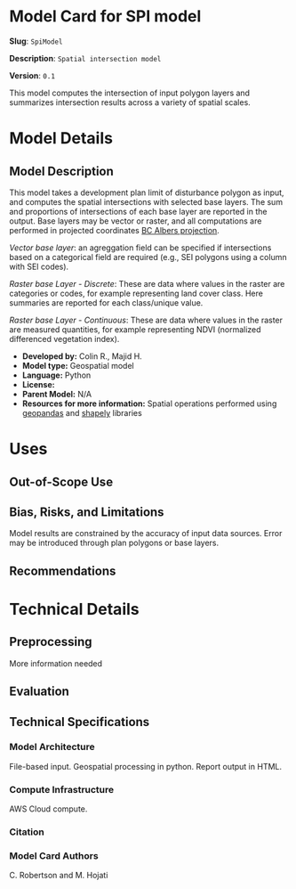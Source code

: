 # Model Card for SPI model
<!--<div style="text-align: center;">
<img src="https://landscapeprofile.ca/public/assets/models/SpiModel.jpg" width="100" height="100">
</div>-->

**Slug**: `SpiModel`

**Description**: `Spatial intersection model`

**Version**: `0.1`


<!-- Provide a quick summary of what the model is/does. [Optional] -->
This model computes the intersection of input polygon layers and summarizes intersection results across a variety of spatial scales. 

# Model Details

## Model Description

<!-- Provide a longer summary of what this model is/does. -->
This model takes a development plan limit of disturbance polygon as input, and computes the spatial intersections with selected base layers. The sum and proportions of intersections of each base layer are reported in the output. Base layers may be vector or raster, and all computations are performed in projected coordinates [BC Albers projection](https://epsg.io/3005).

*Vector base layer*: an agreggation field can be specified if intersections based on a categorical field are required (e.g., SEI polygons using a column with SEI codes).

*Raster base Layer - Discrete*: These are data where values in the raster are categories or codes, for example representing land cover class. Here summaries are reported for each class/unique value.

*Raster base Layer - Continuous*: These are data where values in the raster are measured quantities, for example representing NDVI (normalized differenced vegetation index).

- **Developed by:** Colin R., Majid H.
- **Model type:** Geospatial model
- **Language:** Python
- **License:** 
- **Parent Model:** N/A
- **Resources for more information:** Spatial operations performed using [geopandas](https://geopandas.org/en/stable/) and [shapely](https://shapely.readthedocs.io/en/stable/) libraries



# Uses

<!-- Address questions around how the model is intended to be used, including the foreseeable users of the model and those affected by the model. -->


 

## Out-of-Scope Use

<!-- This section addresses misuse, malicious use, and uses that the model will not work well for. -->
<!-- If the user enters content, print that. If not, but they enter a task in the list, use that. If neither, say "more info needed." -->



## Bias, Risks, and Limitations

<!-- This section is meant to convey both technical and sociotechnical limitations. -->

Model results are constrained by the accuracy of input data sources. Error may be introduced through plan polygons or base layers.


## Recommendations

<!-- This section is meant to convey recommendations with respect to the bias, risk, and technical limitations. -->


# Technical Details


## Preprocessing

More information needed


 
## Evaluation

<!-- This section describes the evaluation protocols and provides the results. -->


## Technical Specifications

### Model Architecture

File-based input. Geospatial processing in python. Report output in HTML.

### Compute Infrastructure

AWS Cloud compute.


### Citation

<!-- If there is a paper or blog post introducing the model, the APA and Bibtex information for that should go in this section. -->


### Model Card Authors
C. Robertson and M. Hojati
<!-- This section provides another layer of transparency and accountability. Whose views is this model card representing? How many voices were included in its construction? Etc. -->


